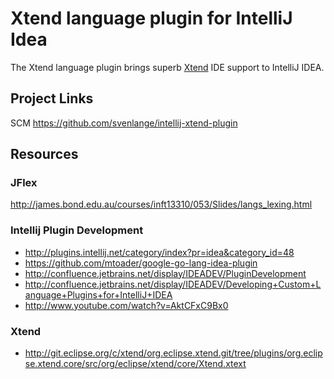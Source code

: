 # Xtend language plugin for IntelliJ Idea

The Xtend language plugin brings superb [Xtend](http://xtend-lang.org) IDE support to IntelliJ IDEA.


## Project Links

SCM https://github.com/svenlange/intellij-xtend-plugin


## Resources

### JFlex

http://james.bond.edu.au/courses/inft13310/053/Slides/langs_lexing.html


### Intellij Plugin Development

* http://plugins.intellij.net/category/index?pr=idea&category_id=48
* https://github.com/mtoader/google-go-lang-idea-plugin
* http://confluence.jetbrains.net/display/IDEADEV/PluginDevelopment
* http://confluence.jetbrains.net/display/IDEADEV/Developing+Custom+Language+Plugins+for+IntelliJ+IDEA
* http://www.youtube.com/watch?v=AktCFxC9Bx0


### Xtend

* http://git.eclipse.org/c/xtend/org.eclipse.xtend.git/tree/plugins/org.eclipse.xtend.core/src/org/eclipse/xtend/core/Xtend.xtext